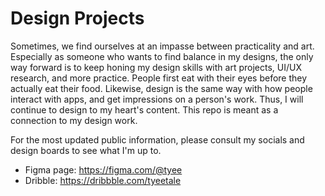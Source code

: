 # Design Projects

Sometimes, we find ourselves at an impasse between practicality and art. Especially as someone who wants to find balance in my designs, the only way forward is to keep honing my design skills with art projects, UI/UX research, and more practice. People first eat with their eyes before they actually eat their food. Likewise, design is the same way with how people interact with apps, and get impressions on a person's work.
Thus, I will continue to design to my heart's content. This repo is meant as a connection to my design work.

For the most updated public information, please consult my socials and design boards to see what I'm up to. 


- Figma page: https://figma.com/@tyee
- Dribble: https://dribbble.com/tyeetale
